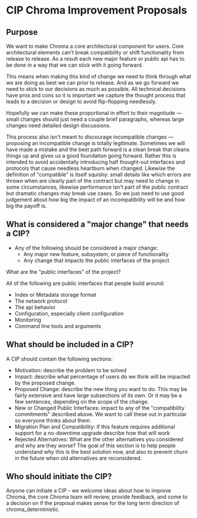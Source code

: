 # CIP Chroma Improvement Proposals

## Purpose

We want to make Chroma a core architectural component for users. Core architectural
elements can't break compatibility or shift functionality from release to release.
As a result each new major feature or public api has to be done in a way that we can stick
with it going forward.

This means when making this kind of change we need to think through what we are doing as
best we can prior to release. And as we go forward we need to stick to our decisions as
much as possible. All technical decisions have pros and cons so it is important we
capture the thought process that leads to a decision or design to avoid flip-flopping
needlessly.

Hopefully we can make these proportional in effort to their magnitude — small changes
should just need a couple brief paragraphs, whereas large changes need detailed design
discussions.

This process also isn't meant to discourage incompatible changes — proposing an
incompatible change is totally legitimate. Sometimes we will have made a mistake and
the best path forward is a clean break that cleans things up and gives us a good
foundation going forward. Rather this is intended to avoid accidentally introducing
half thought-out interfaces and protocols that cause needless heartburn when changed.
Likewise the definition of "compatible" is itself squishy: small details like which
errors are thrown when are clearly part of the contract but may need to change in some
circumstances, likewise performance isn't part of the public contract but dramatic
changes may break use cases. So we just need to use good judgement about how big the
impact of an incompatibility will be and how big the payoff is.

## What is considered a "major change" that needs a CIP?

- Any of the following should be considered a major change:
  - Any major new feature, subsystem, or piece of functionality
  - Any change that impacts the public interfaces of the project

What are the "public interfaces" of the project?

All of the following are public interfaces that people build around:

- Index or Metadata storage format
- The network protocol
- The api behavior
- Configuration, especially client configuration
- Monitoring
- Command line tools and arguments

## What should be included in a CIP?

A CIP should contain the following sections:

- Motivation: describe the problem to be solved
- Impact: describe what percentage of users do we think will be impacted by the proposed change.
- Proposed Change: describe the new thing you want to do. This may be fairly extensive and have large subsections of its own. Or it may be a few sentences, depending on the scope of the change.
- New or Changed Public Interfaces: impact to any of the "compatibility commitments" described above. We want to call these out in particular so everyone thinks about them.
- Migration Plan and Compatibility: if this feature requires additional support for a no-downtime upgrade describe how that will work
- Rejected Alternatives: What are the other alternatives you considered and why are they worse? The goal of this section is to help people understand why this is the best solution now, and also to prevent churn in the future when old alternatives are reconsidered.

## Who should initiate the CIP?

Anyone can initiate a CIP - we welcome ideas about how to improve Chroma, the core
Chroma team will review, provide feedback, and come to a decision on if the proposal
makes sense for the long term direction of chroma_deterministic.
